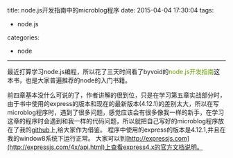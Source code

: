 title: node.js开发指南中的microblog程序
date: 2015-04-04 17:30:04
tags:
- node.js

categories:
- node
---

 最近打算学习node.js编程，所以花了三天时间看了byvoid的<span style="color: #690;">node.js开发指南</span>这本书，也是大家普遍推荐的node的入门书籍。

 <!--more-->

 前四章基本没什么可说的了，作者讲解的很到位，只是在学习第五章实战部分时，由于书中使用的express的版本和现在的最新版本(4.12.1)的差别太大，所以在写microblog程序时，遇到了很多问题，感觉应该会有很多像我一样的新手，在学习这章的程序时会遇到和我一样的代码问题，所以就把自己写好的microblog程序放在了我的[github](https://github.com/gaoyangxiaozhu/microblog)上,给大家作为借鉴。
 程序中使用的express的版本是4.12.1,并且在我的window8系统下运行正常。
 大家可以到[http://expressjs.com](http://expressjs.com/4x/api.html)上查看express4.x的官方文档说明。
